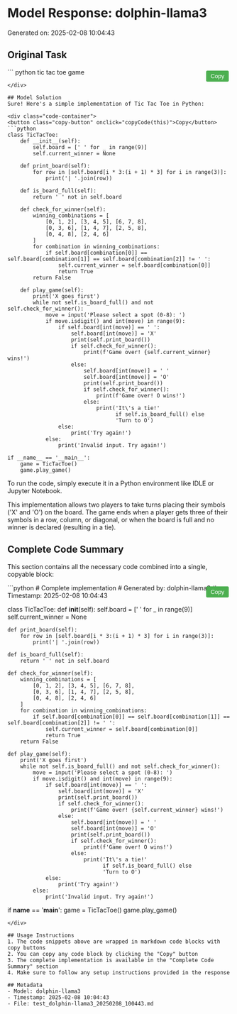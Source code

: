 # Model Response: dolphin-llama3
Generated on: 2025-02-08 10:04:43


<style>
.copy-button {
    position: absolute;
    top: 5px;
    right: 5px;
    padding: 5px 10px;
    background-color: #4CAF50;
    color: white;
    border: none;
    border-radius: 3px;
    cursor: pointer;
    z-index: 1;
}
.code-container {
    position: relative;
    margin: 10px 0;
}
.copy-button:hover {
    background-color: #45a049;
}
.copy-button:active {
    background-color: #3d8b40;
}
</style>

<script>
function copyCode(buttonElement) {
    const codeBlock = buttonElement.parentElement.querySelector('code');
    const range = document.createRange();
    range.selectNode(codeBlock);
    window.getSelection().removeAllRanges();
    window.getSelection().addRange(range);
    try {
        document.execCommand('copy');
        buttonElement.textContent = 'Copied!';
        setTimeout(() => {
            buttonElement.textContent = 'Copy';
        }, 2000);
    } catch(e) {
        console.error('Failed to copy text:', e);
        buttonElement.textContent = 'Failed to copy';
    }
    window.getSelection().removeAllRanges();
}
</script>


## Original Task
<div class="code-container">
<button class="copy-button" onclick="copyCode(this)">Copy</button>
```
python tic tac toe game

```
</div>

## Model Solution
Sure! Here's a simple implementation of Tic Tac Toe in Python:

<div class="code-container">
<button class="copy-button" onclick="copyCode(this)">Copy</button>
```python
class TicTacToe:
    def __init__(self):
        self.board = [' ' for _ in range(9)]
        self.current_winner = None

    def print_board(self):
        for row in [self.board[i * 3:(i + 1) * 3] for i in range(3)]:
            print('| '.join(row))

    def is_board_full(self):
        return ' ' not in self.board

    def check_for_winner(self):
        winning_combinations = [
            [0, 1, 2], [3, 4, 5], [6, 7, 8],
            [0, 3, 6], [1, 4, 7], [2, 5, 8],
            [0, 4, 8], [2, 4, 6]
        ]
        for combination in winning_combinations:
            if self.board[combination[0]] == self.board[combination[1]] == self.board[combination[2]] != ' ':
                self.current_winner = self.board[combination[0]]
                return True
        return False

    def play_game(self):
        print('X goes first')
        while not self.is_board_full() and not self.check_for_winner():
            move = input('Please select a spot (0-8): ')
            if move.isdigit() and int(move) in range(9):
                if self.board[int(move)] == ' ':
                    self.board[int(move)] = 'X'
                    print(self.print_board())
                    if self.check_for_winner():
                        print(f'Game over! {self.current_winner} wins!')
                    else:
                        self.board[int(move)] = ' '
                        self.board[int(move)] = 'O'
                        print(self.print_board())
                        if self.check_for_winner():
                            print(f'Game over! O wins!')
                        else:
                            print('It\'s a tie!'
                                  if self.is_board_full() else
                                  'Turn to O')
                else:
                    print('Try again!')
            else:
                print('Invalid input. Try again!')

if __name__ == '__main__':
    game = TicTacToe()
    game.play_game()
```
</div>

To run the code, simply execute it in a Python environment like IDLE or Jupyter Notebook.

This implementation allows two players to take turns placing their symbols ('X' and 'O') on the board. The game ends when a player gets three of their symbols in a row, column, or diagonal, or when the board is full and no winner is declared (resulting in a tie).

## Complete Code Summary
This section contains all the necessary code combined into a single, copyable block:

<div class="code-container">
<button class="copy-button" onclick="copyCode(this)">Copy</button>
```python
# Complete implementation
# Generated by: dolphin-llama3
# Timestamp: 2025-02-08 10:04:43

class TicTacToe:
    def __init__(self):
        self.board = [' ' for _ in range(9)]
        self.current_winner = None

    def print_board(self):
        for row in [self.board[i * 3:(i + 1) * 3] for i in range(3)]:
            print('| '.join(row))

    def is_board_full(self):
        return ' ' not in self.board

    def check_for_winner(self):
        winning_combinations = [
            [0, 1, 2], [3, 4, 5], [6, 7, 8],
            [0, 3, 6], [1, 4, 7], [2, 5, 8],
            [0, 4, 8], [2, 4, 6]
        ]
        for combination in winning_combinations:
            if self.board[combination[0]] == self.board[combination[1]] == self.board[combination[2]] != ' ':
                self.current_winner = self.board[combination[0]]
                return True
        return False

    def play_game(self):
        print('X goes first')
        while not self.is_board_full() and not self.check_for_winner():
            move = input('Please select a spot (0-8): ')
            if move.isdigit() and int(move) in range(9):
                if self.board[int(move)] == ' ':
                    self.board[int(move)] = 'X'
                    print(self.print_board())
                    if self.check_for_winner():
                        print(f'Game over! {self.current_winner} wins!')
                    else:
                        self.board[int(move)] = ' '
                        self.board[int(move)] = 'O'
                        print(self.print_board())
                        if self.check_for_winner():
                            print(f'Game over! O wins!')
                        else:
                            print('It\'s a tie!'
                                  if self.is_board_full() else
                                  'Turn to O')
                else:
                    print('Try again!')
            else:
                print('Invalid input. Try again!')

if __name__ == '__main__':
    game = TicTacToe()
    game.play_game()

```
</div>

## Usage Instructions
1. The code snippets above are wrapped in markdown code blocks with copy buttons
2. You can copy any code block by clicking the "Copy" button
3. The complete implementation is available in the "Complete Code Summary" section
4. Make sure to follow any setup instructions provided in the response

## Metadata
- Model: dolphin-llama3
- Timestamp: 2025-02-08 10:04:43
- File: test_dolphin-llama3_20250208_100443.md
